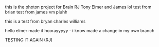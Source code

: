 this is the photon project for Brain RJ Tony Elmer and James
lol test from brian test from james vm pluhh


this is a test from bryan charles williams

hello elmer made it hoorayyyyy - i know made a change in my own branch

TESTING IT AGAIN (RJ)